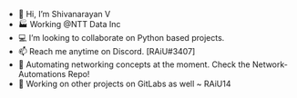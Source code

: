 - 👋 Hi, I’m Shivanarayan V
- 🏭 Working @NTT Data Inc
- 💻 I’m looking to collaborate on Python based projects. 
- 📫 Reach me anytime on Discord. [RAiU#3407] 
- 🤖 Automating networking concepts at the moment. Check the Network-Automations Repo!
- 🦊 Working on other projects on GitLabs as well ~ RAiU14

<!---
RAiU14/RAiU14 is a ✨ special ✨ repository because its `README.md` (this file) appears on your GitHub profile.
You can click the Preview link to take a look at your changes.
--->
